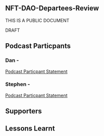 ## NFT-DAO-Departees-Review

THIS IS A PUBLIC DOCUMENT

DRAFT

## Podcast Particpants

### Dan - 

[Podcast Particpant Statement](https://github.com/stephen-rowan/Governance-HOLON/blob/main/Digital-Fortress/NFT-DAO-Departees-Review/Dan.md)

### Stephen - 

[Podcast Particpant Statement](https://github.com/stephen-rowan/Governance-HOLON/blob/main/Digital-Fortress/NFT-DAO-Departees-Review/Stephen-Rowan.md)

## Supporters


## Lessons Learnt

